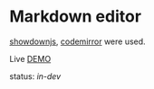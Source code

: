 # Markdown editor 
[showdownjs](http://showdownjs.com/), [codemirror](https://codemirror.net/index.html) were used.  

Live [DEMO](https://ic3top.github.io/Markdown-editor/dist/)  

status: _in-dev_
